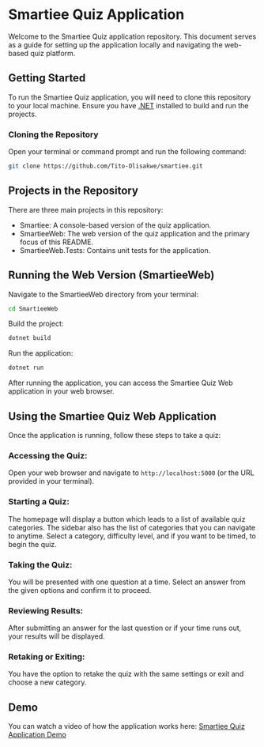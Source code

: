 # Smartiee Quiz Application

Welcome to the Smartiee Quiz application repository. This document serves as a guide for setting up the application locally and navigating the web-based quiz platform.

## Getting Started

To run the Smartiee Quiz application, you will need to clone this repository to your local machine. Ensure you have [.NET](https://dotnet.microsoft.com/download) installed to build and run the projects.

### Cloning the Repository

Open your terminal or command prompt and run the following command:

```bash
git clone https://github.com/Tito-Olisakwe/smartiee.git
```

## Projects in the Repository

There are three main projects in this repository:

- Smartiee: A console-based version of the quiz application.
- SmartieeWeb: The web version of the quiz application and the primary focus of this README.
- SmartieeWeb.Tests: Contains unit tests for the application.

## Running the Web Version (SmartieeWeb)

Navigate to the SmartieeWeb directory from your terminal:

```bash
cd SmartieeWeb
```

Build the project:

```bash
dotnet build
```

Run the application:

```bash
dotnet run
```

After running the application, you can access the Smartiee Quiz Web application in your web browser.

## Using the Smartiee Quiz Web Application

Once the application is running, follow these steps to take a quiz:

### Accessing the Quiz:

Open your web browser and navigate to `http://localhost:5000` (or the URL provided in your terminal).

### Starting a Quiz:

The homepage will display a button which leads to a list of available quiz categories. The sidebar also has the list of categories that you can navigate to anytime. Select a category, difficulty level, and if you want to be timed, to begin the quiz.

### Taking the Quiz:

You will be presented with one question at a time. Select an answer from the given options and confirm it to proceed.

### Reviewing Results:

After submitting an answer for the last question or if your time runs out, your results will be displayed.

### Retaking or Exiting:

You have the option to retake the quiz with the same settings or exit and choose a new category.


## Demo

You can watch a video of how the application works here: [Smartiee Quiz Application Demo](https://www.youtube.com)

